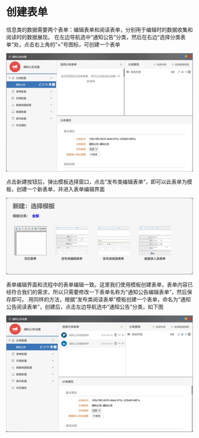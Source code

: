 # 创建表单



信息类的数据需要两个表单：编辑表单和阅读表单，分别用于编辑时的数据收集和阅读时的数据展现。 在左边导航选中“通知公告”分类，然后在右边“选择分类表单”处，点击右上角的“+”号图标，可创建一个表单

![](../.gitbook/assets/image%20%2870%29.png)

点击新建按钮后，弹出模板选择窗口，点击“发布类编辑表单”，即可以此表单为模板，创建一个新表单，并进入表单编辑界面

![](../.gitbook/assets/image%20%2828%29.png)



表单编辑界面和流程中的表单编辑一致。这里我们使用模板创建表单，表单内容已经符合我们的需求，所以只需要修改一下表单名称为“通知公告编辑表单”，然后保存即可。 用同样的方法，根据“发布类阅读表单”模板创建一个表单，命名为“通知公告阅读表单”，创建后，点击左边导航选中“通知公告”分类，如下图

![](../.gitbook/assets/image%20%2838%29.png)





